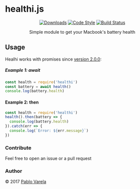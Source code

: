 # healthi.js

<p align="center">
  <a href="https://www.npmjs.com/package/healthi"><img src="https://img.shields.io/npm/dt/healthi.svg" alt="Downloads" /></a>
  <a href="https://github.com/feross/standard"><img src="https://img.shields.io/badge/code_style-standard-brightgreen.svg" alt="Code Style" /></a>
  <a href="https://travis-ci.org/pablopunk/healthi-js"><img src="https://travis-ci.org/pablopunk/healthi-js.svg?branch=master" alt="Build Status" /></a>
  <p align="center">Simple module to get your Macbook's battery health</p>
</p>

## Usage

Healhi works with promises since [version 2.0.0](https://github.com/pablopunk/healthi-js/releases/tag/2.0.0):

##### Example 1: await

```javascript
const health = require('healthi')
const battery = await health()
console.log(battery.health)
```

#### Example 2: then

```javascript
const health = require('healthi')
health().then(battery => {
  console.log(battery.health)
}).catch(err => {
  console.log(`Error: ${err.message}`)
})
```

### Contribute

Feel free to open an issue or a pull request

### Author

© 2017 [Pablo Varela](https://twitter.com/pablopunk)
